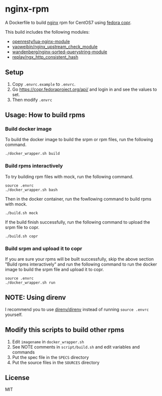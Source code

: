 nginx-rpm
=========

A Dockerfile to build [nginx](http://nginx.org/) rpm for CentOS7 using [fedora copr](https://copr.fedoraproject.org/).

This build includes the following modules:

* [openresty/lua-nginx-module](https://github.com/openresty/lua-nginx-module)
* [yaoweibin/nginx_upstream_check_module](https://github.com/yaoweibin/nginx_upstream_check_module)
* [wandenberg/nginx-sorted-querystring-module](https://github.com/wandenberg/nginx-sorted-querystring-module)
* [replay/ngx_http_consistent_hash](https://github.com/replay/ngx_http_consistent_hash)

## Setup

1. Copy `.envrc.example` to `.envrc`.
2. Go https://copr.fedoraproject.org/api/ and login in and see the values to set.
3. Then modify `.envrc`

## Usage: How to build rpms

### Build docker image

To build the docker image to build the srpm or rpm files, run the following command.

```
./docker_wrapper.sh build
```

### Build rpms interactively

To try building rpm files with mock, run the following command.

```
source .envrc
./docker_wrapper.sh bash
```

Then in the docker container, run the fowllowing command to build rpms with mock.

```
./build.sh mock
```

If the build finish successfully, run the following command to upload the srpm file to copr.

```
./build.sh copr
```

### Build srpm and upload it to copr

If you are sure your rpms will be built successfully,
skip the above section "Build rpms interactively" and run the following command
to run the docker image to build the srpm file and upload it to copr.

```
source .envrc
./docker_wrapper.sh run
```

## NOTE: Using direnv

I recommend you to use [direnv/direnv](https://github.com/direnv/direnv)
instead of running `source .envrc` yourself.

## Modify this scripts to build other rpms

1. Edit `imagename` in `docker_wrapper.sh`
2. See NOTE comments in `script/build.sh` and edit variables and commands
3. Put the spec file in the `SPECS` directory
4. Put the source files in the `SOURCES` directory

## License
MIT
